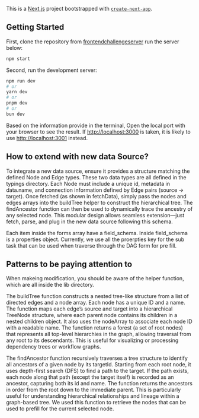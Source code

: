 This is a [Next.js](https://nextjs.org) project bootstrapped with [`create-next-app`](https://nextjs.org/docs/app/api-reference/cli/create-next-app).

## Getting Started
First, clone the repository from [frontendchallengeserver](https://github.com/mosaic-avantos/frontendchallengeserver)
run the server below:

```bash
npm start
```

Second, run the development server:

```bash
npm run dev
# or
yarn dev
# or
pnpm dev
# or
bun dev
```

Based on the information provide in the terminal, Open the local port with your browser to see the result. If [http://localhost:3000](http://localhost:3000) is taken, it is likely to use [http://localhost:3001](http://localhost:3001) instead.

## How to extend with new data Source?

To integrate a new data source, ensure it provides a structure matching the defined Node and Edge types. These two data types are all defined in the typings directory. Each Node must include a unique id, metadata in data.name, and connection information defined by Edge pairs (source → target). Once fetched (as shown in fetchData), simply pass the nodes and edges arrays into the buildTree helper to construct the hierarchical tree. The findAncestor function can then be used to dynamically trace the ancestry of any selected node. This modular design allows seamless extension—just fetch, parse, and plug in the new data source following this schema.

Each item inside the forms array have a field_schema. Inside field_schema is a properties object. Currently, we use all the proerpties key for the sub task that can be used when traverse through the DAG form for pre fill.

## Patterns to be paying attention to

When makeing modification, you should be aware of the helper function, which are all inside the lib directory.

The buildTree function constructs a nested tree-like structure from a list of directed edges and a node array. Each node has a unique ID and a name. The function maps each edge’s source and target into a hierarchical TreeNode structure, where each parent node contains its children in a nested children object. It also uses the nodeArray to associate each node ID with a readable name. The function returns a forest (a set of root nodes) that represents all top-level hierarchies in the graph, allowing traversal from any root to its descendants. This is useful for visualizing or processing dependency trees or workflow graphs.

The findAncestor function recursively traverses a tree structure to identify all ancestors of a given node by its targetId. Starting from each root node, it uses depth-first search (DFS) to find a path to the target. If the path exists, each node along that path (except the target itself) is recorded as an ancestor, capturing both its id and name. The function returns the ancestors in order from the root down to the immediate parent. This is particularly useful for understanding hierarchical relationships and lineage within a graph-based tree. We used this function to retrieve the nodes that can be used to prefill for the current selected node.
